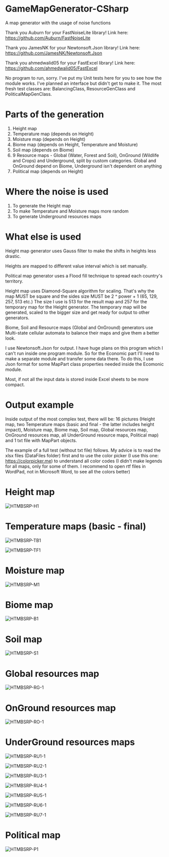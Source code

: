 # GameMapGenerator-CSharp
A map generator with the usage of noise functions

Thank you Auburn for your FastNoiseLite library! Link here: https://github.com/Auburn/FastNoiseLite

Thank you JamesNK for your Newtonsoft.Json library! Link here: https://github.com/JamesNK/Newtonsoft.Json

Thank you ahmedwalid05 for your FastExcel library! Link here: https://github.com/ahmedwalid05/FastExcel

No program to run, sorry. I've put my Unit tests here for you to see how the module works. I've planned an interface but didn't get to make it. The most fresh test classes are: BalancingClass, ResourceGenClass and PoliticalMapGenClass.

# Parts of the generation
1. Height map
2. Temperature map (depends on Height)
3. Moisture map (depends on Height)
4. Biome map (depends on Height, Temperature and Moisture)
5. Soil map (depends on Biome)
6. 9 Resource maps - Global (Water, Forest and Soil), OnGround (Wildlife and Crops) and Underground, split by custom categories. Global and OnGround depend on Biome, Underground isn't dependent on anything
7. Political map (depends on Height)

# Where the noise is used
1. To generate the Height map
2. To make Temperature and Moisture maps more random
3. To generate Underground resources maps

# What else is used
Height map generator uses Gauss filter to make the shifts in heights less drastic.

Heights are mapped to different value interval which is set manually.

Political map generator uses a Flood fill technique to spread each country's territory.

Height map uses Diamond-Square algorithm for scaling. That's why the map MUST be square and the sides size MUST be 2 ^ power + 1 (65, 129, 257, 513 etc.) The size I use is 513 for the result map and 257 for the temporary map for the Height generator. The temporary map will be generated, scaled to the bigger size and get ready for output to other generators.

Biome, Soil and Resource maps (Global and OnGround) generators use Multi-state cellular automata to balance their maps and give them a better look.

I use Newtonsoft.Json for output. I have huge plans on this program which I can't run inside one program module. So for the Economic part I'll need to make a separate module and transfer some data there. To do this, I use Json format for some MapPart class properties needed inside the Ecomonic module.

Most, if not all the input data is stored inside Excel sheets to be more compact.

# Output example
Inside output of the most complex test, there will be: 16 pictures (Height map, two Temperature maps (basic and final - the latter includes height impact), Moisture map, Biome map, Soil map, Global resources map, OnGround resources map, all UnderGround resource maps, Political map) and 1 txt file with MapPart objects.

The example of a full test (without txt file) follows. My advice is to read the xlsx files (DataFiles folder) first and to use the color picker (I use this one: https://colorpicker.me) to understand all color codes (I didn't make legends for all maps, only for some of them. I recommend to open rtf files in WordPad, not in Microsoft Word, to see all the colors better)

# Height map
![HTMBSRP-H1](https://github.com/MarinaNikolaieva/GameMapGenerator-CSharp/assets/60624855/5eda12a2-b74d-4589-8a7b-26998491f4ad)
# Temperature maps (basic - final)
![HTMBSRP-TB1](https://github.com/MarinaNikolaieva/GameMapGenerator-CSharp/assets/60624855/54fb14f6-e9a2-4953-9874-cfe99c47b74a)

![HTMBSRP-TF1](https://github.com/MarinaNikolaieva/GameMapGenerator-CSharp/assets/60624855/7f89c10f-ce89-4428-a533-890a4dbe2e2b)
# Moisture map
![HTMBSRP-M1](https://github.com/MarinaNikolaieva/GameMapGenerator-CSharp/assets/60624855/debf1a1b-cd20-44a1-95a8-98419a4e576b)
# Biome map
![HTMBSRP-B1](https://github.com/MarinaNikolaieva/GameMapGenerator-CSharp/assets/60624855/73dc5d68-6105-402c-812f-7019b8cd0ed4)
# Soil map
![HTMBSRP-S1](https://github.com/MarinaNikolaieva/GameMapGenerator-CSharp/assets/60624855/9559879e-702a-469e-bac4-2bde436a8e45)
# Global resources map
![HTMBSRP-RG-1](https://github.com/MarinaNikolaieva/GameMapGenerator-CSharp/assets/60624855/fe5b2f4b-1170-4c30-9630-258f39c83a5f)
# OnGround resources map
![HTMBSRP-RO-1](https://github.com/MarinaNikolaieva/GameMapGenerator-CSharp/assets/60624855/b7a8eac1-74c5-4b90-bd4a-a97eacd2be2b)
# UnderGround resources maps
![HTMBSRP-RU1-1](https://github.com/MarinaNikolaieva/GameMapGenerator-CSharp/assets/60624855/9a925608-47bd-4e75-a474-6c308fc88f91)

![HTMBSRP-RU2-1](https://github.com/MarinaNikolaieva/GameMapGenerator-CSharp/assets/60624855/115e8a95-27e4-4566-bf49-e26dfa1ee1a1)

![HTMBSRP-RU3-1](https://github.com/MarinaNikolaieva/GameMapGenerator-CSharp/assets/60624855/650c80fb-db9a-4a94-b515-94064a720629)

![HTMBSRP-RU4-1](https://github.com/MarinaNikolaieva/GameMapGenerator-CSharp/assets/60624855/5808c5f4-0d04-47aa-813c-09f3e76bd04b)

![HTMBSRP-RU5-1](https://github.com/MarinaNikolaieva/GameMapGenerator-CSharp/assets/60624855/6332d836-2475-4be3-bdd1-753d8b63cca9)

![HTMBSRP-RU6-1](https://github.com/MarinaNikolaieva/GameMapGenerator-CSharp/assets/60624855/8ee401d6-6a20-434b-86a9-d805bf123f79)

![HTMBSRP-RU7-1](https://github.com/MarinaNikolaieva/GameMapGenerator-CSharp/assets/60624855/93dfb85f-dbe2-4c75-b7ea-799a465d808d)
# Political map
![HTMBSRP-P1](https://github.com/MarinaNikolaieva/GameMapGenerator-CSharp/assets/60624855/bcfe78db-3413-46ca-bda3-e0b23151dde1)
